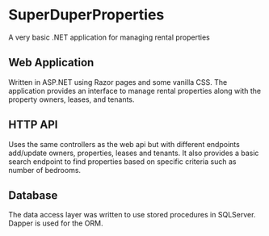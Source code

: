 # SuperDuperProperties
A very basic .NET application for managing rental properties

## Web Application
Written in ASP.NET using Razor pages and some vanilla CSS.  The application provides an interface to manage rental properties along with the property owners, leases, and tenants.

## HTTP API
Uses the same controllers as the web api but with different endpoints add/update owners, properties, leases and tenants.  It also provides a basic search endpoint to find properties based on specific criteria such as number of bedrooms.

## Database
The data access layer was written to use stored procedures in SQLServer.  Dapper is used for the ORM.
